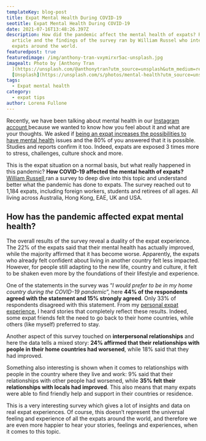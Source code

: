 ```yaml
---
templateKey: blog-post
title: Expat Mental Health During COVID-19
seotitle: Expat Mental Health During COVID-19
date: 2021-07-16T13:48:26.397Z
description: How did the pandemic affect the mental health of expats? Read this
  article and the findings of the survey ran by William Russel who interviewed
  expats around the world.
featuredpost: true
featuredimage: /img/anthony-tran-vxymirxr5ac-unsplash.jpg
imagealt: Photo by [Anthony Tran
  ](https://unsplash.com/@anthonytran?utm_source=unsplash&utm_medium=referral&utm_content=creditCopyText)on
  [Unsplash](https://unsplash.com/s/photos/mental-health?utm_source=unsplash&utm_medium=referral&utm_content=creditCopyText)
tags:
  - Expat mental health
category:
  - expat tips
author: Lorena Fullone
---
```

Recently, we have been talking about mental health in our [Instagram account ](https://www.instagram.com/p/CRTG5HNHlw9/)because we wanted to know how you feel about it and what are your thoughts. We asked if [being an expat increases the possibilities to have mental health](https://www.thexpatmagazine.com/blog/2021-03-26-expats-and-burnout-components-and-ways-to-handle-it) issues and the 80% of you answered that it is possible. Studies and reports confirm it too. Indeed, expats are exposed 3 times more to stress, challenges, culture shock and more.

This is the expat situation on a normal basis, but what really happened in this pandemic? **How COVID-19 affected the mental health of expats?** [William Russell ](https://www.william-russell.com/about/products/?utm_source=expat-magazine&utm_medium=wr-website-landing-page&utm_campaign=introducers-referral)ran a survey to deep dive into this topic and understand better what the pandemic has done to expats. The survey reached out to 1,184 expats, including foreign workers, students and retirees of all ages. All living across Australia, Hong Kong, EAE, UK and USA.

## How has the pandemic affected expat mental health?

The overall results of the survey reveal a duality of the expat experience. The 22% of the expats said that their mental health has actually improved, while the majority affirmed that it has become worse. Apparently, the expats who already felt confident about living in another country felt less impacted. However, for people still adapting to the new life, country and culture, it felt to be shaken even more by the foundations of their lifestyle and experience.

One of the statements in the survey was “*I would prefer to be in my home country during the COVID-19 pandemic*”, here **44% of the respondents agreed with the statement and 15% strongly agreed**. Only 33% of respondents disagreed with this statement. From my [personal expat experience](https://www.thexpatmagazine.com/blog/2021-06-04-what-about-moving-to-another-country-alone), I heard stories that completely reflect these results. Indeed, some expat friends felt the need to go back to their home countries, while others (like myself) preferred to stay.

Another aspect of this survey touched on **interpersonal relationships** and here the data tells a mixed story: **24% affirmed that their relationships with people in their home countries had worsened**, while 18% said that they had improved.

Something also interesting is shown when it comes to relationships with people in the country where they live and work: 9% said that their relationships with other people had worsened, while **35% felt their relationships with locals had improved**. This also means that many expats were able to find friendly help and support in their countries or residence.

This is a very interesting survey which gives a lot of insights and data on real expat experiences. Of course, this doesn’t represent the universal feeling and experience of all the expats around the world, and therefore we are even more happier to hear your stories, feelings and experiences, when it comes to this topic.